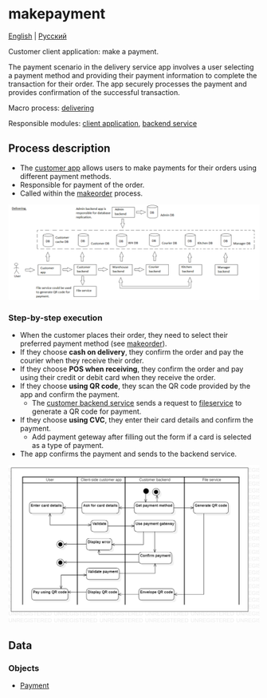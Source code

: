 # makepayment 

[English](makepayment.md) | [Русский](makepayment.ru.md)

Customer client application: make a payment.

The payment scenario in the delivery service app involves a user selecting a payment method and providing their payment information to complete the transaction for their order. 
The app securely processes the payment and provides confirmation of the successful transaction.

Macro process: [delivering](../../macroprocesses/delivering.md)

Responsible modules: [client application](../../frontend/customerclient.md), [backend service](../../backend/customerbackend.md)

## Process description

- The [customer app](../../frontend/customerclient.md) allows users to make payments for their orders using different payment methods.
- Responsible for payment of the order.
- Called within the [makeorder](makeorder.ru.md) process.

![delivering_overall](../../img/delivering_overall.png)

### Step-by-step execution

- When the customer places their order, they need to select their preferred payment method (see [makeorder](makeorder.md)).
- If they choose **cash on delivery**, they confirm the order and pay the courier when they receive their order.
- If they choose **POS when receiving**, they confirm the order and pay using their credit or debit card when they receive the order.
- If they choose **using QR code**, they scan the QR code provided by the app and confirm the payment.
    - The [customer backend service](../../backend/customerbackend.md) sends a request to [fileservice](../../backend/fileservice.md) to generate a QR code for payment.
- If they choose **using CVC**, they enter their card details and confirm the payment.
    - Add payment geteway after filling out the form if a card is selected as a type of payment.
- The app confirms the payment and sends to the backend service.

![customer.makepayment](../../img/activitydiagrams/customer.makepayment.png)

## Data

### Objects 

- [Payment](https://github.com/alexeysp11/workflow-lib/blob/main/docs/Models/Business/Monetary/Payment.md)
